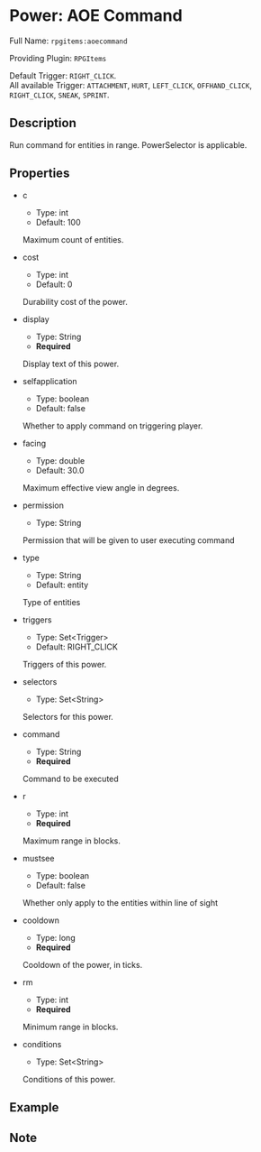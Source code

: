 # Power: AOE Command

<!-- This file is generated ingame by `/rpgitem gen-wiki`. -->
<!-- Please only edit between "beginCustomXXXX" and "endCustomXXXX".  -->
<!-- If you want to edit description of this power or property, -->
<!-- please edit corresponding section in "resources/lang/en_US.yml" -->

Full Name: `rpgitems:aoecommand`

Providing Plugin: `RPGItems`

Default Trigger: `RIGHT_CLICK`.  
All available Trigger: `ATTACHMENT`, `HURT`, `LEFT_CLICK`, `OFFHAND_CLICK`, `RIGHT_CLICK`, `SNEAK`, `SPRINT`.

<!-- beginCustomHeader -->
<!-- endCustomHeader -->

## Description

Run command for entities in range. PowerSelector is applicable.
<!-- beginCustomDescription -->
<!-- endCustomDescription -->

## Properties

* c

  * Type: int
  * Default: 100

  Maximum count of entities.

* cost

  * Type: int
  * Default: 0

  Durability cost of the power.

* display

  * Type: String
  * **Required**

  Display text of this power.

* selfapplication

  * Type: boolean
  * Default: false

  Whether to apply command on triggering player.

* facing

  * Type: double
  * Default: 30.0

  Maximum effective view angle in degrees.

* permission

  * Type: String

  Permission that will be given to user executing command

* type

  * Type: String
  * Default: entity

  Type of entities

* triggers

  * Type: Set&lt;Trigger&gt;
  * Default: RIGHT_CLICK

  Triggers of this power.

* selectors

  * Type: Set&lt;String&gt;

  Selectors for this power.

* command

  * Type: String
  * **Required**

  Command to be executed

* r

  * Type: int
  * **Required**

  Maximum range in blocks.

* mustsee

  * Type: boolean
  * Default: false

  Whether only apply to the entities within line of sight

* cooldown

  * Type: long
  * **Required**

  Cooldown of the power, in ticks.

* rm

  * Type: int
  * **Required**

  Minimum range in blocks.

* conditions

  * Type: Set&lt;String&gt;

  Conditions of this power.

<!-- beginCustomProperties -->
<!-- endCustomProperties -->

## Example

<!-- beginCustomExample -->
<!-- endCustomExample -->

## Note

<!-- beginCustomNote -->
<!-- endCustomNote -->